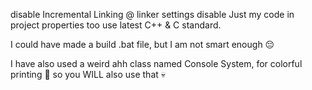 disable Incremental Linking @ linker settings 
disable Just my code in project properties too
use latest C++ & C standard.

I could have made a build .bat file, but I am not smart enough 😔

I have also used a weird ahh class named Console System, for colorful printing 🙂 so you WILL also use that 💀
